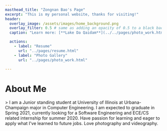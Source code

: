 ```yaml
---
masthead_title: "Zongnan Bao's Page"
excerpt: "This is my personal website, thanks for visiting!"
header:
  overlay_image: /assets/images/home_background.png
  overlay_filter: 0.5 # same as adding an opacity of 0.5 to a black background
  caption: "Learn more: [**Lake Da Qaidam**](../../pages/photo_work.html)"

  actions:
    - label: "Resume"
      url: "../pages/resume.html"
    - label: "Photo Gallery"
      url: "../pages/photo_work.html"

---
```



<head>
    <meta charset="utf-8">
    <style>
        .resume {
            -webkit-transition-duration: 0.5s;
            transition-duration: 0.5s;
            padding: 8px 16px;
            text-align: center;
            background-color: #262A33;
            color: black;
            border: 0px solid #4CAF50;
            border-radius:5px;
            font-size: 40px;
        }
        .resume:hover {
            background-color: #EFEFEF;
            color: white;
            font-size:50px;
        }
        .photo {
            -webkit-transition-duration: 0.5s;
            transition-duration: 0.5s;
            padding: 8px 16px;
            text-align: center;
            background-color: white;
            color: black;
            border: 0px solid #4CAF50;
            border-radius:5px;
            font-size: 40px;
        }
        .photo:hover {
            background-color: #EFEFEF;
            color: white;
            font-size:50px;
        }
        .resumeClick
        {
            color: #000000;
            font-size: 50px;
            text-align:center;
        }
        .bgimg
        {
            height: 100%;
            width: 100%;
            background: url('../assets/img/1.jpg') ;
            background-size: cover;
            position: absolute;
            overflow: hidden;
        }
    </style>
</head>
<body class="bgimg"> </body>
<h1> About Me </h1>
> I am a Junior standing student at University of Illinois at Urbana-Champaign major in Computer Engineering. I am expected to graduate in Spring 2021, currently looking for a Software Engineering and ECE/CS related internship for summer 2020. Have passion for learning and eager to apply what I've learned to future jobs. Love photography and videography.

<!-- <button class="resume"> [> My Resume]({% link pages/resume.md%}) </button> -->

<!-- <button class="photo"> [> Photography]({% link pages/photo_work.md %}) </button> -->
